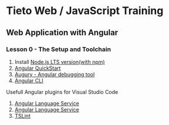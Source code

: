 # Tieto Web / JavaScript Training

## Web Application with Angular
### Lesson 0 - The Setup and Toolchain

1. Install [Node.js LTS version(with npm)](https://nodejs.org/en/)
2. [Angular QuickStart](https://angular.io/guide/quickstart)
3. [Augury - Angular debugging tool](https://github.com/rangle/augury)
4. [Angular CLI](https://cli.angular.io/)

Usefull Angular plugins for Visual Studio Code
1. [Angular Language Service](https://marketplace.visualstudio.com/items?itemName=Mikael.Angular-BeastCode)
2. [Angular Language Service](https://marketplace.visualstudio.com/items?itemName=Angular.ng-template)
3. [TSLint](https://marketplace.visualstudio.com/items?itemName=eg2.tslint)